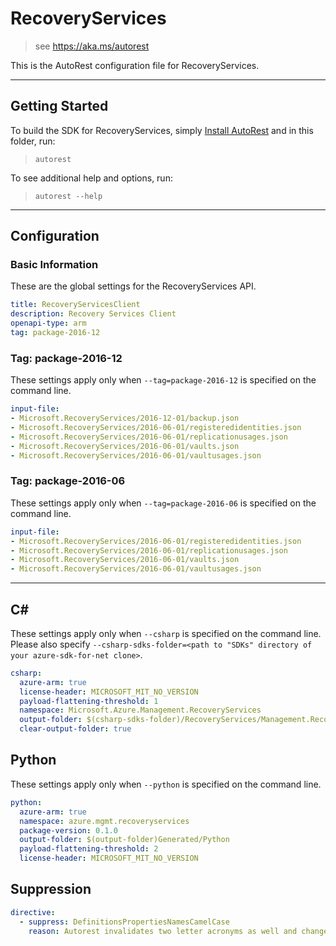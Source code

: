 # RecoveryServices
    
> see https://aka.ms/autorest

This is the AutoRest configuration file for RecoveryServices.



---
## Getting Started 
To build the SDK for RecoveryServices, simply [Install AutoRest](https://aka.ms/autorest/install) and in this folder, run:

> `autorest`

To see additional help and options, run:

> `autorest --help`
---

## Configuration



### Basic Information 
These are the global settings for the RecoveryServices API.

``` yaml
title: RecoveryServicesClient
description: Recovery Services Client
openapi-type: arm
tag: package-2016-12
```


### Tag: package-2016-12

These settings apply only when `--tag=package-2016-12` is specified on the command line.

``` yaml $(tag) == 'package-2016-12'
input-file:
- Microsoft.RecoveryServices/2016-12-01/backup.json
- Microsoft.RecoveryServices/2016-06-01/registeredidentities.json
- Microsoft.RecoveryServices/2016-06-01/replicationusages.json
- Microsoft.RecoveryServices/2016-06-01/vaults.json
- Microsoft.RecoveryServices/2016-06-01/vaultusages.json
```
 
### Tag: package-2016-06

These settings apply only when `--tag=package-2016-06` is specified on the command line.

``` yaml $(tag) == 'package-2016-06'
input-file:
- Microsoft.RecoveryServices/2016-06-01/registeredidentities.json
- Microsoft.RecoveryServices/2016-06-01/replicationusages.json
- Microsoft.RecoveryServices/2016-06-01/vaults.json
- Microsoft.RecoveryServices/2016-06-01/vaultusages.json
```


---
## C# 

These settings apply only when `--csharp` is specified on the command line.
Please also specify `--csharp-sdks-folder=<path to "SDKs" directory of your azure-sdk-for-net clone>`.

``` yaml $(csharp)
csharp:
  azure-arm: true
  license-header: MICROSOFT_MIT_NO_VERSION
  payload-flattening-threshold: 1
  namespace: Microsoft.Azure.Management.RecoveryServices
  output-folder: $(csharp-sdks-folder)/RecoveryServices/Management.RecoveryServices/Generated
  clear-output-folder: true
```

## Python

These settings apply only when `--python` is specified on the command line.

```yaml $(python)
python:
  azure-arm: true
  namespace: azure.mgmt.recoveryservices
  package-version: 0.1.0
  output-folder: $(output-folder)Generated/Python
  payload-flattening-threshold: 2
  license-header: MICROSOFT_MIT_NO_VERSION
```

## Suppression

``` yaml
directive:
  - suppress: DefinitionsPropertiesNamesCamelCase
    reason: Autorest invalidates two letter acronyms as well and changes in data contracts require service wide changes and require more time
```
